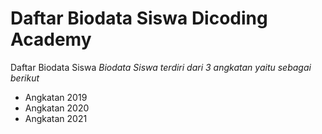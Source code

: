 # Daftar Biodata Siswa Dicoding Academy
Daftar Biodata Siswa
*Biodata Siswa terdiri dari 3 angkatan yaitu sebagai berikut*
- Angkatan 2019
- Angkatan 2020
- Angkatan 2021

